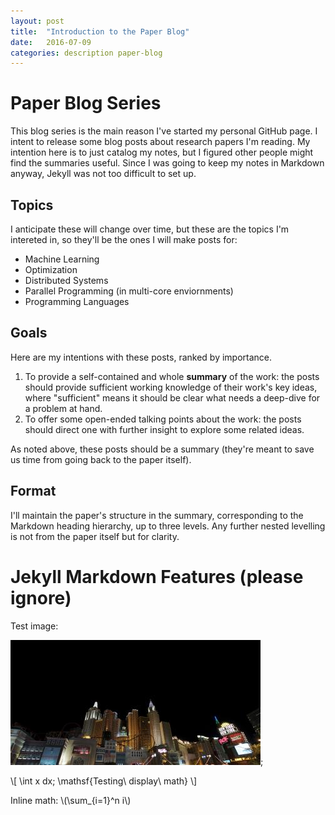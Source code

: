 ```yaml
---
layout: post
title:  "Introduction to the Paper Blog"
date:   2016-07-09
categories: description paper-blog
---
```


# Paper Blog Series

This blog series is the main reason I've started my personal GitHub page. I intent to release some blog posts about research papers I'm reading. My intention here is to just catalog my notes, but I figured other people might find the summaries useful. Since I was going to keep my notes in Markdown anyway, Jekyll was not too difficult to set up.

## Topics

I anticipate these will change over time, but these are the topics I'm intereted in, so they'll be the ones I will make posts for:

* Machine Learning
* Optimization
* Distributed Systems
* Parallel Programming (in multi-core enviornments)
* Programming Languages

## Goals

Here are my intentions with these posts, ranked by importance.

1. To provide a self-contained and whole **summary** of the work: the posts should provide sufficient working knowledge of their work's key ideas, where "sufficient" means it should be clear what needs a deep-dive for a problem at hand.
2. To offer some open-ended talking points about the work: the posts should direct one with further insight to explore some related ideas.

As noted above, these posts should be a summary (they're meant to save us time from going back to the paper itself).

## Format

I'll maintain the paper's structure in the summary, corresponding to the Markdown heading hierarchy, up to three levels. Any further nested levelling is not from the paper itself but for clarity.

# Jekyll Markdown Features (please ignore)

Test image:

![test-image-alt-text](/assets/test-page-image-1.jpg);

\\[
\int x dx; \mathsf{Testing\ display\ math}
\\]

Inline math: \\(\sum_{i=1}^n i\\)